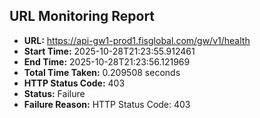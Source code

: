 ## URL Monitoring Report

- **URL:** https://api-gw1-prod1.fisglobal.com/gw/v1/health
- **Start Time:** 2025-10-28T21:23:55.912461
- **End Time:** 2025-10-28T21:23:56.121969
- **Total Time Taken:** 0.209508 seconds
- **HTTP Status Code:** 403
- **Status:** Failure
- **Failure Reason:** HTTP Status Code: 403
